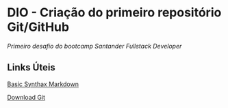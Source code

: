 # DIO - Criação do primeiro repositório Git/GitHub
_Primeiro desafio do bootcamp Santander Fullstack Developer_
## Links Úteis
[Basic Synthax Markdown](https://www.markdownguide.org/basic-syntax/)

[Download Git](https://git-scm.com/downloads)
